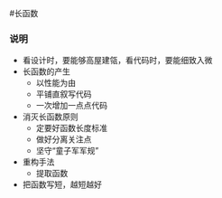 #长函数

### 说明
- 看设计时，要能够高屋建瓴，看代码时，要能细致入微
- 长函数的产生
  - 以性能为由
  - 平铺直叙写代码
  - 一次增加一点点代码
- 消灭长函数原则
  - 定要好函数长度标准
  - 做好分离关注点
  - 坚守“童子军军规”
- 重构手法
  - 提取函数
- 把函数写短，越短越好